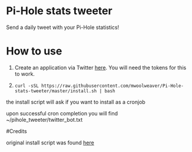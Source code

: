 # Pi-Hole stats tweeter
Send a daily tweet with your Pi-Hole statistics!

# How to use
1. Create an application via Twitter [here](https://apps.twitter.com/). You will need the tokens for this to work.

2. ```curl -sSL https://raw.githubusercontent.com/mwoolweaver/Pi-Hole-stats-tweeter/master/install.sh | bash```

the install script will ask if you want to install as a cronjob

upon successful cron completion you will find ~/pihole_tweeter/twitter_bot.txt


#Credits

original install script was found [here](https://github.com/deathbybandaid/Pi-Hole-stats-tweeter/blob/master/install.sh) 

